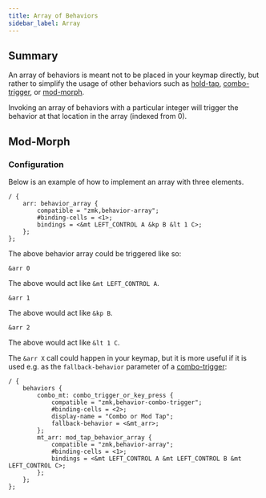 ```yaml
---
title: Array of Behaviors
sidebar_label: Array
---
```


## Summary

An array of behaviors is meant not to be placed in your keymap directly, but rather to simplify the usage of other behaviors such as [hold-tap](hold-tap.mdx), [combo-trigger](combo-trigger.md), or [mod-morph](mod-morph.md).

Invoking an array of behaviors with a particular integer will trigger the behavior at that location in the array (indexed from 0).

## Mod-Morph

### Configuration

Below is an example of how to implement an array with three elements.

```dts
/ {
    arr: behavior_array {
        compatible = "zmk,behavior-array";
        #binding-cells = <1>;
        bindings = <&mt LEFT_CONTROL A &kp B &lt 1 C>;
    };
};
```

The above behavior array could be triggered like so:

```dts
&arr 0
```

The above would act like `&mt LEFT_CONTROL A`.

```dts
&arr 1
```

The above would act like `&kp B`.

```dts
&arr 2
```

The above would act like `&lt 1 C`.

The `&arr X` call could happen in your keymap, but it is more useful if it is used e.g. as the `fallback-behavior` parameter of a [combo-trigger](combo-trigger.md):

```dts
/ {
    behaviors {
        combo_mt: combo_trigger_or_key_press {
            compatible = "zmk,behavior-combo-trigger";
            #binding-cells = <2>;
            display-name = "Combo or Mod Tap";
            fallback-behavior = <&mt_arr>;
        };
        mt_arr: mod_tap_behavior_array {
            compatible = "zmk,behavior-array";
            #binding-cells = <1>;
            bindings = <&mt LEFT_CONTROL A &mt LEFT_CONTROL B &mt LEFT_CONTROL C>;
        };
    };
};
```

